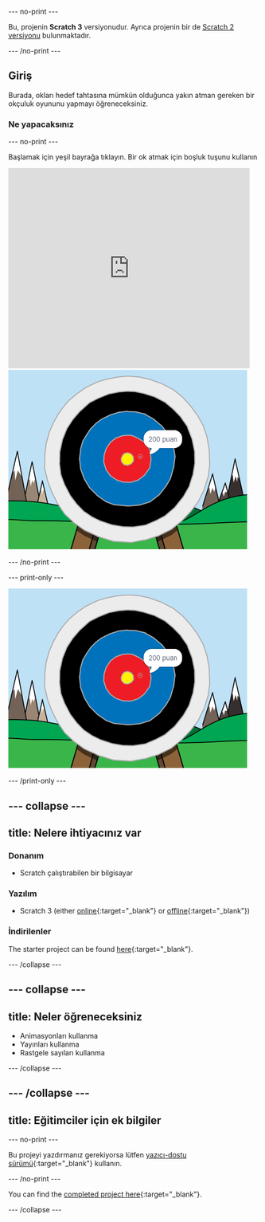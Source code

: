\--- no-print \---

Bu, projenin **Scratch 3** versiyonudur. Ayrıca projenin bir de [Scratch 2 versiyonu](https://projects.raspberrypi.org/en/projects/archery-scratch2) bulunmaktadır.

\--- /no-print \---

## Giriş

Burada, okları hedef tahtasına mümkün olduğunca yakın atman gereken bir okçuluk oyununu yapmayı öğreneceksiniz.

### Ne yapacaksınız

\--- no-print \---

Başlamak için yeşil bayrağa tıklayın. Bir ok atmak için boşluk tuşunu kullanın

<div class="scratch-preview">
  <iframe allowtransparency="true" width="485" height="402" src="https://scratch.mit.edu/projects/embed/114760038/?autostart=false" frameborder="0" scrolling="no"></iframe>
  <img src="images/archery-final.png">
</div>

\--- /no-print \---

\--- print-only \---

![tamamlanmış proje](images/archery-final.png)

\--- /print-only \---

## \--- collapse \---

## title: Nelere ihtiyacınız var

### Donanım

+ Scratch çalıştırabilen bir bilgisayar

### Yazılım

+ Scratch 3 (either [online](https://rpf.io/scratchon){:target="_blank"} or [offline](https://rpf.io/scratchoff){:target="_blank"})

### İndirilenler

The starter project can be found [here](https://rpf.io/p/en/archery-go){:target="_blank"}.

\--- /collapse \---

## \--- collapse \---

## title: Neler öğreneceksiniz

+ Animasyonları kullanma 
+ Yayınları kullanma
+ Rastgele sayıları kullanma

\--- /collapse \---

## \--- /collapse \---

## title: Eğitimciler için ek bilgiler

\--- no-print \---

Bu projeyi yazdırmanız gerekiyorsa lütfen [yazıcı-dostu sürümü](https://projects.raspberrypi.org/en/projects/archery/print){:target="_blank"} kullanın.

\--- /no-print \---

You can find the [completed project here](https://rpf.io/p/en/archery-get){:target="_blank"}.

\--- /collapse \---